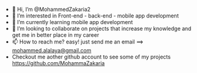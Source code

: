 - 👋 Hi, I’m @MohammedZakaria2
- 👀 I’m interested in Front-end - back-end - mobile app development
- 🌱 I’m currently learning mobile app development
- 💞️ I’m looking to collaborate on projects that increase my knowledge and get me in better place in my career
- 📫 How to reach me? easy! just send me an email ==> mohammed.alalaya@gmail.com
- Checkout me aother github account to see some of my projects https://github.com/MohammaZakaria

<!---
MohammedZakaria2/MohammedZakaria2 is a ✨ special ✨ repository because its `README.md` (this file) appears on your GitHub profile.
You can click the Preview link to take a look at your changes.
--->
